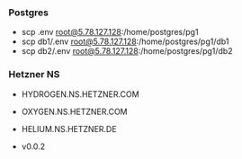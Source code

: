 ### Postgres
- scp .env root@5.78.127.128:/home/postgres/pg1
- scp db1/.env root@5.78.127.128:/home/postgres/pg1/db1
- scp db2/.env root@5.78.127.128:/home/postgres/pg1/db2

### Hetzner NS
- HYDROGEN.NS.HETZNER.COM
- OXYGEN.NS.HETZNER.COM
- HELIUM.NS.HETZNER.DE

- v0.0.2
